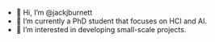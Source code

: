 - 👋 Hi, I’m @jackjburnett
- 🌱 I’m currently a PhD student that focuses on HCI and AI. 
- 👀 I’m interested in developing small-scale projects.

<!---
jackjburnett/jackjburnett is a ✨ special ✨ repository because its `README.md` (this file) appears on your GitHub profile.
You can click the Preview link to take a look at your changes.
--->
